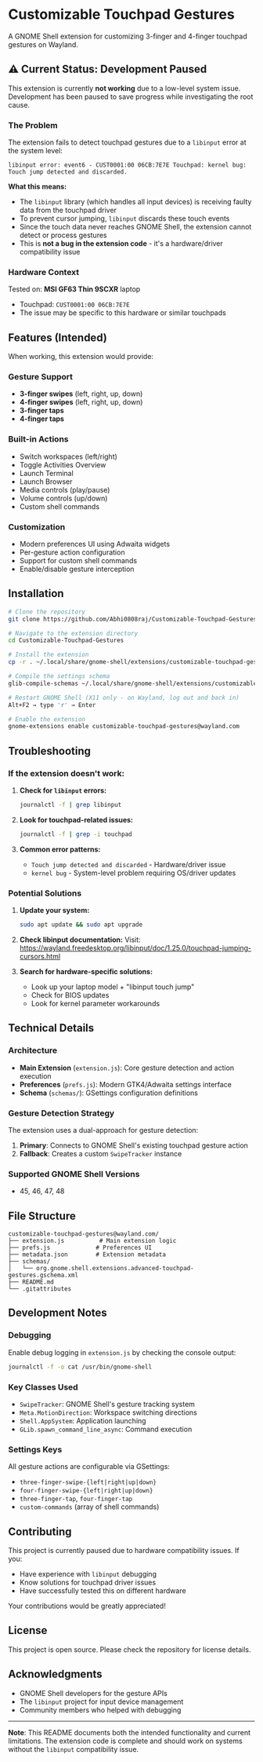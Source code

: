# Customizable Touchpad Gestures

A GNOME Shell extension for customizing 3-finger and 4-finger touchpad gestures on Wayland.

## ⚠️ Current Status: Development Paused

This extension is currently **not working** due to a low-level system issue. Development has been paused to save progress while investigating the root cause.

### The Problem

The extension fails to detect touchpad gestures due to a `libinput` error at the system level:

```
libinput error: event6 - CUST0001:00 06CB:7E7E Touchpad: kernel bug: Touch jump detected and discarded.
```

**What this means:**
- The `libinput` library (which handles all input devices) is receiving faulty data from the touchpad driver
- To prevent cursor jumping, `libinput` discards these touch events
- Since the touch data never reaches GNOME Shell, the extension cannot detect or process gestures
- This is **not a bug in the extension code** - it's a hardware/driver compatibility issue

### Hardware Context

Tested on: **MSI GF63 Thin 9SCXR** laptop
- Touchpad: `CUST0001:00 06CB:7E7E`
- The issue may be specific to this hardware or similar touchpads

## Features (Intended)

When working, this extension would provide:

### Gesture Support
- **3-finger swipes** (left, right, up, down)
- **4-finger swipes** (left, right, up, down)  
- **3-finger taps**
- **4-finger taps**

### Built-in Actions
- Switch workspaces (left/right)
- Toggle Activities Overview
- Launch Terminal
- Launch Browser
- Media controls (play/pause)
- Volume controls (up/down)
- Custom shell commands

### Customization
- Modern preferences UI using Adwaita widgets
- Per-gesture action configuration
- Support for custom shell commands
- Enable/disable gesture interception

## Installation

```bash
# Clone the repository
git clone https://github.com/Abhi0808raj/Customizable-Touchpad-Gestures.git

# Navigate to the extension directory
cd Customizable-Touchpad-Gestures

# Install the extension
cp -r . ~/.local/share/gnome-shell/extensions/customizable-touchpad-gestures@wayland.com/

# Compile the settings schema
glib-compile-schemas ~/.local/share/gnome-shell/extensions/customizable-touchpad-gestures@wayland.com/schemas/

# Restart GNOME Shell (X11 only - on Wayland, log out and back in)
Alt+F2 → type 'r' → Enter

# Enable the extension
gnome-extensions enable customizable-touchpad-gestures@wayland.com
```

## Troubleshooting

### If the extension doesn't work:

1. **Check for `libinput` errors:**
   ```bash
   journalctl -f | grep libinput
   ```

2. **Look for touchpad-related issues:**
   ```bash
   journalctl -f | grep -i touchpad
   ```

3. **Common error patterns:**
   - `Touch jump detected and discarded` - Hardware/driver issue
   - `kernel bug` - System-level problem requiring OS/driver updates

### Potential Solutions

1. **Update your system:**
   ```bash
   sudo apt update && sudo apt upgrade
   ```

2. **Check libinput documentation:**
   Visit: https://wayland.freedesktop.org/libinput/doc/1.25.0/touchpad-jumping-cursors.html

3. **Search for hardware-specific solutions:**
   - Look up your laptop model + "libinput touch jump"
   - Check for BIOS updates
   - Look for kernel parameter workarounds

## Technical Details

### Architecture
- **Main Extension** (`extension.js`): Core gesture detection and action execution
- **Preferences** (`prefs.js`): Modern GTK4/Adwaita settings interface  
- **Schema** (`schemas/`): GSettings configuration definitions

### Gesture Detection Strategy
The extension uses a dual-approach for gesture detection:

1. **Primary**: Connects to GNOME Shell's existing touchpad gesture action
2. **Fallback**: Creates a custom `SwipeTracker` instance

### Supported GNOME Shell Versions
- 45, 46, 47, 48

## File Structure

```
customizable-touchpad-gestures@wayland.com/
├── extension.js          # Main extension logic
├── prefs.js             # Preferences UI
├── metadata.json        # Extension metadata
├── schemas/
│   └── org.gnome.shell.extensions.advanced-touchpad-gestures.gschema.xml
├── README.md
└── .gitattributes
```

## Development Notes

### Debugging
Enable debug logging in `extension.js` by checking the console output:
```bash
journalctl -f -o cat /usr/bin/gnome-shell
```

### Key Classes Used
- `SwipeTracker`: GNOME Shell's gesture tracking system
- `Meta.MotionDirection`: Workspace switching directions
- `Shell.AppSystem`: Application launching
- `GLib.spawn_command_line_async`: Command execution

### Settings Keys
All gesture actions are configurable via GSettings:
- `three-finger-swipe-{left|right|up|down}`
- `four-finger-swipe-{left|right|up|down}`
- `three-finger-tap`, `four-finger-tap`
- `custom-commands` (array of shell commands)

## Contributing

This project is currently paused due to hardware compatibility issues. If you:

- Have experience with `libinput` debugging
- Know solutions for touchpad driver issues
- Have successfully tested this on different hardware

Your contributions would be greatly appreciated!

## License

This project is open source. Please check the repository for license details.

## Acknowledgments

- GNOME Shell developers for the gesture APIs
- The `libinput` project for input device management
- Community members who helped with debugging

---

**Note**: This README documents both the intended functionality and current limitations. The extension code is complete and should work on systems without the `libinput` compatibility issue.